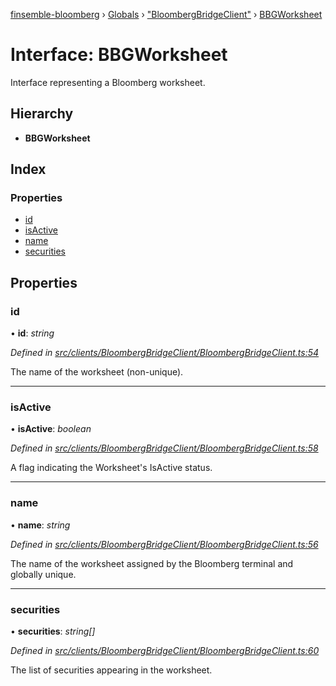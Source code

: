 [finsemble-bloomberg](../README.md) › [Globals](../globals.md) › ["BloombergBridgeClient"](../modules/_bloombergbridgeclient_.md) › [BBGWorksheet](_bloombergbridgeclient_.bbgworksheet.md)

# Interface: BBGWorksheet

Interface representing a Bloomberg worksheet.

## Hierarchy

* **BBGWorksheet**

## Index

### Properties

* [id](_bloombergbridgeclient_.bbgworksheet.md#id)
* [isActive](_bloombergbridgeclient_.bbgworksheet.md#isactive)
* [name](_bloombergbridgeclient_.bbgworksheet.md#name)
* [securities](_bloombergbridgeclient_.bbgworksheet.md#securities)

## Properties

###  id

• **id**: *string*

*Defined in [src/clients/BloombergBridgeClient/BloombergBridgeClient.ts:54](https://github.com/ChartIQ/finsemble-bloomberg/blob/d5bab68/src/clients/BloombergBridgeClient/BloombergBridgeClient.ts#L54)*

The name of the worksheet (non-unique).

___

###  isActive

• **isActive**: *boolean*

*Defined in [src/clients/BloombergBridgeClient/BloombergBridgeClient.ts:58](https://github.com/ChartIQ/finsemble-bloomberg/blob/d5bab68/src/clients/BloombergBridgeClient/BloombergBridgeClient.ts#L58)*

A flag indicating the Worksheet's IsActive status.

___

###  name

• **name**: *string*

*Defined in [src/clients/BloombergBridgeClient/BloombergBridgeClient.ts:56](https://github.com/ChartIQ/finsemble-bloomberg/blob/d5bab68/src/clients/BloombergBridgeClient/BloombergBridgeClient.ts#L56)*

The name of the worksheet assigned by the Bloomberg terminal and globally unique.

___

###  securities

• **securities**: *string[]*

*Defined in [src/clients/BloombergBridgeClient/BloombergBridgeClient.ts:60](https://github.com/ChartIQ/finsemble-bloomberg/blob/d5bab68/src/clients/BloombergBridgeClient/BloombergBridgeClient.ts#L60)*

The list of securities appearing in the worksheet.
